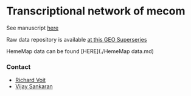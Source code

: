 # Transcriptional network of mecom 

See manuscript [here](https://www.nature.com/articles/s41590-022-01370-4)

Raw data repository is available [at this GEO Superseries](https://www.ncbi.nlm.nih.gov/geo/query/acc.cgi?acc=GSE175521)

HemeMap data can be found [HERE](./HemeMap data.md)

### Contact
- [Richard Voit](mailto:rvoit@broadinstitute.org)
- [Vijay Sankaran](mailto:sankaran@broadinstitute.org)

<br><br>
